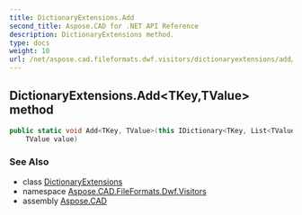 ```yaml
---
title: DictionaryExtensions.Add
second_title: Aspose.CAD for .NET API Reference
description: DictionaryExtensions method. 
type: docs
weight: 10
url: /net/aspose.cad.fileformats.dwf.visitors/dictionaryextensions/add/
---
```

## DictionaryExtensions.Add&lt;TKey,TValue&gt; method

```csharp
public static void Add<TKey, TValue>(this IDictionary<TKey, List<TValue>> listDictionary, TKey key, 
    TValue value)
```

### See Also

* class [DictionaryExtensions](../)
* namespace [Aspose.CAD.FileFormats.Dwf.Visitors](../../dictionaryextensions/)
* assembly [Aspose.CAD](../../../)


